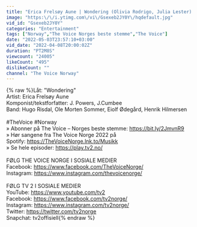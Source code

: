 ```yaml
---
title: "Erica Frelsøy Aune | Wondering (Olivia Rodrigo, Julia Lester) | Knockout | The Voice Norway"
image: "https:\/\/i.ytimg.com\/vi\/Gsexeb2JY0Y\/hqdefault.jpg"
vid_id: "Gsexeb2JY0Y"
categories: "Entertainment"
tags: ["Norway","The Voice Norges beste stemme","The Voice"]
date: "2022-05-03T23:57:10+03:00"
vid_date: "2022-04-08T20:00:02Z"
duration: "PT2M8S"
viewcount: "24005"
likeCount: "495"
dislikeCount: ""
channel: "The Voice Norway"
---
```

{% raw %}Låt: &quot;Wondering&quot;<br />Artist: Erica Frelsøy Aune<br />Komponist/tekstforfatter: J. Powers, J.Cumbee<br />Band: Hugo Risdal, Ole Morten Sommer, Eiolf Ødegård, Henrik Hilmersen<br /><br />#TheVoice #Norway<br />» Abonner på The Voice – Norges beste stemme: <a rel="nofollow" target="blank" href="https://bit.ly/2JmvnR9">https://bit.ly/2JmvnR9</a><br />» Hør sangene fra The Voice Norge 2022 på <br /> Spotify: <a rel="nofollow" target="blank" href="https://TheVoiceNorge.lnk.to/Musikk">https://TheVoiceNorge.lnk.to/Musikk</a><br />» Se hele episoder: <a rel="nofollow" target="blank" href="https://play.tv2.no/">https://play.tv2.no/</a><br /><br />FØLG THE VOICE NORGE I SOSIALE MEDIER<br />Facebook: <a rel="nofollow" target="blank" href="https://www.facebook.com/TheVoiceNorge/">https://www.facebook.com/TheVoiceNorge/</a><br />Instagram: <a rel="nofollow" target="blank" href="https://www.instagram.com/thevoicenorge/">https://www.instagram.com/thevoicenorge/</a><br /><br />FØLG TV 2 I SOSIALE MEDIER<br />YouTube: <a rel="nofollow" target="blank" href="https://www.youtube.com/tv2">https://www.youtube.com/tv2</a><br />Facebook: <a rel="nofollow" target="blank" href="https://www.facebook.com/tv2norge/">https://www.facebook.com/tv2norge/</a><br />Instagram: <a rel="nofollow" target="blank" href="https://www.instagram.com/tv2norge/">https://www.instagram.com/tv2norge/</a><br />Twitter: <a rel="nofollow" target="blank" href="https://twitter.com/tv2norge">https://twitter.com/tv2norge</a><br />Snapchat: tv2offisiell{% endraw %}
